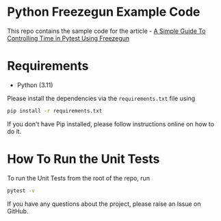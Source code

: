 # Python Freezegun Example Code
This repo contains the sample code for the article - [A Simple Guide To Controlling Time in Pytest Using Freezegun](https://pytest-with-eric.com/plugins/python-freezegun/)

# Requirements
* Python (3.11)

Please install the dependencies via the `requirements.txt` file using 
```bash
pip install -r requirements.txt
```
If you don't have Pip installed, please follow instructions online on how to do it.

# How To Run the Unit Tests
To run the Unit Tests from the root of the repo, run
```bash
pytest -v
```

If you have any questions about the project, please raise an Issue on GitHub. 
